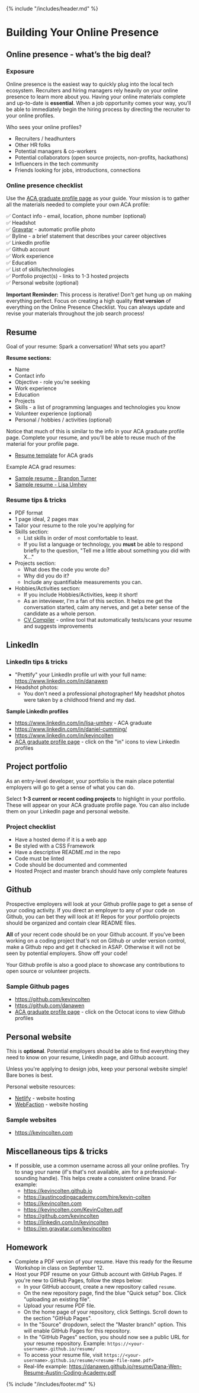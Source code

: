 {% include "/includes/header.md" %}

# Building Your Online Presence

## Online presence - what’s the big deal?

### Exposure

Online presence is the easiest way to quickly plug into the local tech ecosystem. Recruiters and hiring managers rely heavily on your online presence to learn more about you. Having your online materials complete and up-to-date is **essential**. When a job opportunity comes your way, you'll be able to immediately begin the hiring process by directing the recruiter to your online profiles.

Who sees your online profiles?
* Recruiters / headhunters
* Other HR folks
* Potential managers & co-workers
* Potential collaborators (open source projects, non-profits, hackathons)
* Influencers in the tech community
* Friends looking for jobs, introductions, connections

### Online presence checklist

Use the [ACA graduate profile page](https://austincodingacademy.com/hire/) as your guide. Your mission is to gather all the materials needed to complete your own ACA profile:

✅ Contact info - email, location, phone number (optional)<br/>
✅ Headshot<br/>
✅ [Gravatar](https://en.gravatar.com/) - automatic profile photo<br/>
✅ Byline - a brief statement that describes your career objectives<br/>
✅ LinkedIn profile<br/>
✅ Github account<br/>
✅ Work experience<br/>
✅ Education<br/>
✅ List of skills/technologies<br/>
✅ Portfolio project(s) - links to 1-3 hosted projects<br/>
✅ Personal website (optional)<br/>

**Important Reminder:** This process is iterative! Don't get hung up on making everything perfect. Focus on creating a high quality **first version** of everything on the Online Presence Checklist. You can always update and revise your materials throughout the job search process!

## Resume

Goal of your resume: Spark a conversation! What sets you apart?

__Resume sections:__

* Name
* Contact info
* Objective - role you’re seeking
* Work experience
* Education
* Projects
* Skills - a list of programming languages and technologies you know
* Volunteer experience (optional)
* Personal / hobbies / activities (optional)

Notice that much of this is similar to the info in your ACA graduate profile page. Complete your resume, and you'll be able to reuse much of the material for your profile page.

* [Resume template](https://docs.google.com/document/d/1FxS7owJNMEZIpGpQ9QDICJxVcyg8v9qW5c_avr6FC6g/edit) for ACA grads

Example ACA grad resumes:

* [Sample resume - Brandon Turner](https://brandontheturner.github.io/BrandonTurner.pdf)
* [Sample resume - Lisa Umhey](Resume_LisaUmhey.pdf)

### Resume tips & tricks

* PDF format
* 1 page ideal, 2 pages max
* Tailor your resume to the role you're applying for
* Skills section:
  * List skills in order of most comfortable to least.
  * If you list a language or technology, you **must** be able to respond briefly to the question, "Tell me a little about something you did with X..."
* Projects section:
  * What does the code you wrote do?
  * Why did you do it?
  * Include any quantifiable measurements you can.
* Hobbies/Activities section:
  * If you include Hobbies/Activities, keep it short!
  * As an inteviewer, I'm a fan of this section. It helps me get the conversation started, calm any nerves, and get a beter sense of the candidate as a whole person.
  * [CV Compiler](https://cvcompiler.com/) - online tool that automatically tests/scans your resume and suggests improvements

## LinkedIn

### LinkedIn tips & tricks

* "Prettify" your LinkedIn profile url with your full name: https://www.linkedin.com/in/danawen
* Headshot photos:
  * You don't need a professional photographer! My headshot photos were taken by a childhood friend and my dad.

__Sample LinkedIn profiles__

* https://www.linkedin.com/in/lisa-umhey - ACA graduate
* https://www.linkedin.com/in/daniel-cumming/
* https://www.linkedin.com/in/kevincolten
* [ACA graduate profile page](https://austincodingacademy.com/hire/) - click on the "in" icons to view LinkedIn profiles

## Project portfolio

As an entry-level developer, your portfolio is the main place potential employers will go to get a sense of what you can do.

Select **1-3 current or recent coding projects** to highlight in your portfolio. These will appear on your ACA graduate profile page. You can also include them on your LinkedIn page and personal website.

### Project checklist

* Have a hosted demo if it is a web app
* Be styled with a CSS Framework
* Have a descriptive README.md in the repo
* Code must be linted
* Code should be documented and commented
* Hosted Project and master branch should have only complete features

## Github

Prospective employers will look at your Github profile page to get a sense of your coding activity. If you direct an employer to any of your code on Github, you can bet they will look at it! Repos for your portfolio projects should be organized and contain clear README files.

**All** of your recent code should be on your Github account. If you've been working on a coding project that's not on Github or under version control, make a Github repo and get it checked in ASAP. Otherwise it will not be seen by potential employers. Show off your code!

Your Github profile is also a good place to showcase any contributions to open source or volunteer projects.

### Sample Github pages

* https://github.com/kevincolten
* https://github.com/danawen
* [ACA graduate profile page](https://austincodingacademy.com/hire/) - click on the Octocat icons to view Github profiles

## Personal website

This is **optional**. Potential employers should be able to find everything they need to know on your resume, LinkedIn page, and Github account.

Unless you're applying to design jobs, keep your personal website simple! Bare bones is best.

Personal website resources:
* [Netlify](https://www.netlify.com/) - website hosting
* [WebFaction](https://www.webfaction.com/) - website hosting

### Sample websites

* https://kevincolten.com

## Miscellaneous tips & tricks

* If possible, use a common username across all your online profiles. Try to snag your name (if's that's not available, aim for a professional-sounding handle). This helps create a consistent online brand. For example:
  * https://kevincolten.github.io
  * https://austincodingacademy.com/hire/kevin-colten
  * https://kevincolten.com
  * https://kevincolten.com/KevinColten.pdf
  * https://github.com/kevincolten
  * https://linkedin.com/in/kevincolten
  * https://en.gravatar.com/kevincolten

<!--
## Class discussion

**Today's topic:** Your feelings about the job search process

* What are you excited about?
* What are you anxious about?
* What topics do you want to know more about?
* What do you want to get out of this class?
-->

## Homework

* Complete a PDF version of your resume. Have this ready for the Resume Workshop in class on September 12.
* Host your PDF resume on your Github account with GitHub Pages. If you're new to GitHub Pages, follow the steps below:
  * In your GitHub account, create a new repository called `resume`.
  * On the new repository page, find the blue "Quick setup" box. Click "uploading an existing file".
  * Upload your resume PDF file.
  * On the home page of your repository, click Settings. Scroll down to the section "GitHub Pages".
  * In the "Source" dropdown, select the "Master branch" option. This will enable GitHub Pages for this repository.
  * In the "GitHub Pages" section, you should now see a public URL for your resume repository. Example: `https://<your-username>.github.io/resume/`
  * To access your resume file, visit `https://<your-username>.github.io/resume/<resume-file-name.pdf>`
  * Real-life example: https://danawen.github.io/resume/Dana-Wen-Resume-Austin-Coding-Academy.pdf

{% include "/includes/footer.md" %}
